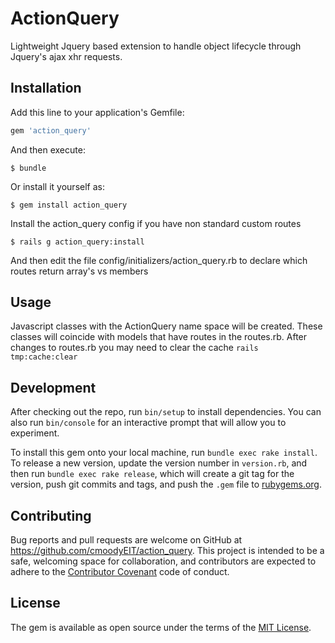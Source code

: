 # ActionQuery

Lightweight Jquery based extension to handle object lifecycle through Jquery's ajax xhr requests.

## Installation

Add this line to your application's Gemfile:

```ruby
gem 'action_query'
```

And then execute:

    $ bundle

Or install it yourself as:

    $ gem install action_query

Install the action_query config if you have non standard custom routes

    $ rails g action_query:install

And then edit the file config/initializers/action_query.rb to declare which routes return array's vs members

## Usage

Javascript classes with the ActionQuery name space will be created.  These classes will coincide with models that have routes in the routes.rb.
After changes to routes.rb you may need to clear the cache `rails tmp:cache:clear`

## Development

After checking out the repo, run `bin/setup` to install dependencies. You can also run `bin/console` for an interactive prompt that will allow you to experiment.

To install this gem onto your local machine, run `bundle exec rake install`. To release a new version, update the version number in `version.rb`, and then run `bundle exec rake release`, which will create a git tag for the version, push git commits and tags, and push the `.gem` file to [rubygems.org](https://rubygems.org).

## Contributing

Bug reports and pull requests are welcome on GitHub at https://github.com/cmoodyEIT/action_query. This project is intended to be a safe, welcoming space for collaboration, and contributors are expected to adhere to the [Contributor Covenant](http://contributor-covenant.org) code of conduct.


## License

The gem is available as open source under the terms of the [MIT License](http://opensource.org/licenses/MIT).
